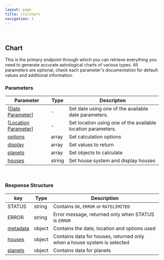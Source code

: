 ```yaml
---
layout: page
title: /v1/chart
navigation: 3
---
```


<style>
	.inner a {
		color: royalblue;
		font-weight: bold;
	}
</style>

<br>

## Chart

This is the primary endpoint through which you can retrieve everything you need to generate accurate astrological charts of various types. All parameters are optional, check each parameter's documentation for default values and additional information.

### Parameters

| Parameter | Type | Descripton |
|---|---|---|
| [[Date Parameter](/astrologico/param_date.html)] | - | Set date using one of the available date parameters. |
| [[Location Parameter](/astrologico/param_location.html)] | - | Set location using one of the available location parameters. |
| [options](/astrologico/param_options.html) | array | Set calculation options |
| [display](/astrologico/param_display.html) | array | Set values to return |
| [planets](/astrologico/param_planets.html) | array | Set objects to calculate |
| [houses](/astrologico/param_houses.html) | string | Set house system and display houses |

<br>

### Response Structure

| key | Type | Description |
|---|---|---|
| STATUS | string | Contains `OK`, `ERROR` or `RATELIMITED` |
| ERROR | string | Error message, returned only when STATUS is `ERROR` |
| [metadata](/astrologico/res_metadata.html) | object | Contains the date, location and options used |
| [houses](/astrologico/res_houses.html) | object | Contains data for houses, returned only when a house system is selected |
| [planets](/astrologico/res_planets.html) | object | Contains data for planets |

<br><br><br>
